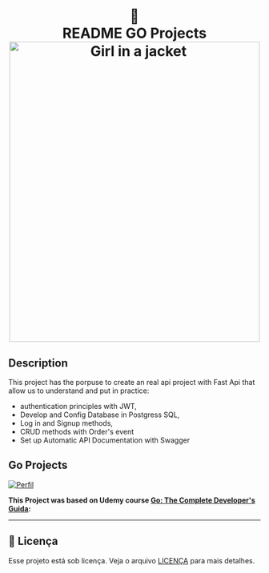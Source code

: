 <h1 align="center">
📄<br>README GO Projects
  <img src="https://www.google.com/imgres?imgurl=https%3A%2F%2Fwww.freecodecamp.org%2Fnews%2Fcontent%2Fimages%2F2021%2F10%2Fgolang.png&imgrefurl=https%3A%2F%2Fwww.freecodecamp.org%2Fnews%2Fwhat-is-go-programming-language%2F&tbnid=Ps5jom-Bp8-UIM&vet=12ahUKEwiPw8m5gL77AhVZlZUCHafrBzcQMygKegUIARCgAQ..i&docid=LVCVBLstsSyzVM&w=1200&h=628&q=go&ved=2ahUKEwiPw8m5gL77AhVZlZUCHafrBzcQMygKegUIARCgAQ" alt="Girl in a jacket" width="500" height="600">
</h1>

## Description

This project has the porpuse to create an real api project with Fast Api that allow us to understand and put in practice:

- authentication principles with JWT, 
- Develop and Config Database in Postgress SQL,
- Log in and Signup methods, 
- CRUD methods with Order's event
- Set up Automatic API Documentation with Swagger



## Go Projects 

[![Perfil](https://img.shields.io/badge/perfil%20-%23323330.svg?&style=for-the-badge&logo=perfil&logoColor=black&color=F745B5)](https://github.com/rodrigolaa)

**This Project was based on Udemy course [Go: The Complete Developer's Guida](https://www.udemy.com/course/go-the-complete-developers-guide/):**

---


## 🍜 Licença

Esse projeto está sob licença. Veja o arquivo [LICENÇA](LICENSE.md) para mais detalhes.<br>
